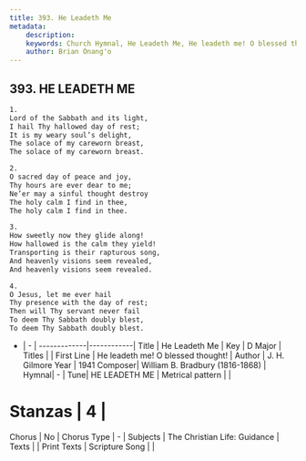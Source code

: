 ```yaml
---
title: 393. He Leadeth Me
metadata:
    description: 
    keywords: Church Hymnal, He Leadeth Me, He leadeth me! O blessed thought!, 
    author: Brian Onang'o
---
```



## 393. HE LEADETH ME

```txt
1.
Lord of the Sabbath and its light,
I hail Thy hallowed day of rest;
It is my weary soul’s delight,
The solace of my careworn breast,
The solace of my careworn breast.

2.
O sacred day of peace and joy,
Thy hours are ever dear to me;
Ne’er may a sinful thought destroy
The holy calm I find in thee,
The holy calm I find in thee.

3.
How sweetly now they glide along!
How hallowed is the calm they yield!
Transporting is their rapturous song,
And heavenly visions seem revealed,
And heavenly visions seem revealed.

4.
O Jesus, let me ever hail
Thy presence with the day of rest;
Then will Thy servant never fail
To deem Thy Sabbath doubly blest,
To deem Thy Sabbath doubly blest.
```

- |   -  |
-------------|------------|
Title | He Leadeth Me |
Key | D Major |
Titles |  |
First Line | He leadeth me! O blessed thought! |
Author | J. H. Gilmore
Year | 1941
Composer| William B. Bradbury (1816-1868) |
Hymnal|  - |
Tune| HE LEADETH ME |
Metrical pattern | |
# Stanzas | 4 |
Chorus | No |
Chorus Type | - |
Subjects | The Christian Life: Guidance |
Texts |  |
Print Texts | 
Scripture Song |  |
  
